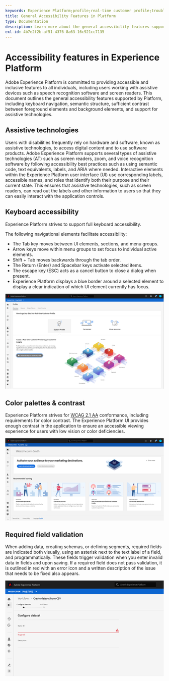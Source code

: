 ```yaml
---
keywords: Experience Platform;profile;real-time customer profile;troubleshooting;API;unified profile;Unified Profile;unified;Profile;rtcp;XDM graphs
title: General Accessibility Features in Platform
type: Documentation
description: Learn more about the general accessibility features supported by Adobe Experience Platform, including keyboard navigation, color palettes and contrast, and assistive technology support.
exl-id: 4b7e2f2b-af51-4376-8a63-16c921cc7135
---
```

# Accessibility features in Experience Platform

Adobe Experience Platform is committed to providing accessible and inclusive features to all individuals, including users working with assistive devices such as speech recognition software and screen readers. This document outlines the general accessibility features supported by Platform, including keyboard navigation, semantic structure, sufficient contrast between foreground elements and background elements, and support for assistive technologies.

## Assistive technologies

Users with disabilities frequently rely on hardware and software, known as assistive technologies, to access digital content and to use software products. Adobe Experience Platform supports several types of assistive technologies (AT) such as screen readers, zoom, and voice recognition software by following accessibility best practices such as using semantic code, text equivalents, labels, and ARIA where needed. Interactive elements within the Experience Platform user interface (UI) use corresponding labels, accessible names, and roles that identify both their purpose and their current state. This ensures that assistive technologies, such as screen readers, can read out the labels and other information to users so that they can easily interact with the application controls.

## Keyboard accessibility

Experience Platform strives to support full keyboard accessibility.

The following navigational elements facilitate accessibility: 
* The Tab key moves between UI elements, sections, and menu groups.
* Arrow keys move within menu groups to set focus to individual active elements. 
* Shift + Tab moves backwards through the tab order. 
* The Return (Enter) and Spacebar keys activate selected items. 
* The escape key (ESC) acts as a cancel button to close a dialog when present.
* Experience Platform displays a blue border around a selected element to display a clear indication of which UI element currently has focus. 

![A blue border appearing around a selected element to indicate that focus is applied.](images/profile-overview-tab.png)

## Color palettes & contrast

Experience Platform strives for [WCAG 2.1 AA](https://www.w3.org/TR/WCAG/) conformance, including requirements for color contrast. The Experience Platform UI provides enough contrast in the application to ensure an accessible viewing experience for users with low vision or color deficiencies.

![The color palette and contrast present on the homepage of the Experience Platform UI.](images/homepage.png)

## Required field validation

When adding data, creating schemas, or defining segments, required fields are indicated both visually, using an asterisk next to the text label of a field, and programmatically. These fields trigger validation when you enter invalid data in fields and upon saving. If a required field does not pass validation, it is outlined in red with an error icon and a written description of the issue that needs to be fixed also appears.

![A close up of a required field that has not passed validation. The field appears in red and an error icon is present.](images/field-validation.png)
